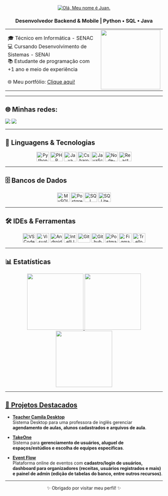 <div align="center">
<a href="https://git.io/typing-svg">
    <img src="https://readme-typing-svg.herokuapp.com?font=Comic&size=25&color=ffffff&center=true&vCenter=true&width=700&lines=Olá!+meu+nome+é+Juan+👋💻🚀;" alt="Olá, Meu nome é Juan.">
</a>

### Desenvolvedor Backend & Mobile | Python • SQL • Java
</div>

<table>
  <tr>
    <td>
      🎓 Técnico em Informática - SENAC <br>
      💻 Cursando Desenvolvimento de Sistemas - SENAI <br>
      📚 Estudante de programação com +1 ano e meio de experiência <br><br>
      🌐 Meu portfólio: <a href="https://juanpfr.github.io/portfolio">Clique aqui!</a>
    </td>
    <td>
      <img height="190" src="https://media0.giphy.com/media/v1.Y2lkPTc5MGI3NjExeHQxcnlkdTNkYnd2dWVhaXNsMnZoenZtd3F4NnFhMmlyYXh5d3JuYSZlcD12MV9pbnRlcm5hbF9naWZfYnlfaWQmY3Q9Zw/GghGKaZ8JeHJx0apQC/giphy.gif"/>
    </td>
  </tr>
</table>

---

## 🌐 Minhas redes:
<a href="https://juanpfr.github.io/portfolio" target="_blank"><img src="https://img.shields.io/badge/Portf%C3%B3lio-222222?style=for-the-badge&logo=githubpages&logoColor=white"></a>
<a href="https://www.linkedin.com/in/juanpedrof/" target="_blank"><img src="https://img.shields.io/badge/LinkedIn-0A66C2?style=for-the-badge&logo=linkedin&logoColor=white"></a>

---

## 🚀 Linguagens & Tecnologias

<div align="center">
<img alt="Python" height="30" width="40" src="https://cdn.jsdelivr.net/gh/devicons/devicon/icons/python/python-original.svg">
<img alt="PHP" height="30" width="40" src="https://cdn.jsdelivr.net/gh/devicons/devicon/icons/php/php-original.svg">
<img alt="Java" height="30" width="40" src="https://cdn.jsdelivr.net/gh/devicons/devicon/icons/java/java-original.svg">
<img alt="Csharp" height="30" width="40" src="https://cdn.jsdelivr.net/gh/devicons/devicon/icons/csharp/csharp-original.svg">
<img alt="JavaScript" height="30" width="40" src="https://cdn.jsdelivr.net/gh/devicons/devicon/icons/javascript/javascript-plain.svg"/> 
<img alt="Node-Js" height="30" width="40" src="https://cdn.jsdelivr.net/gh/devicons/devicon/icons/nodejs/nodejs-original.svg">
<img alt="React" height="30" width="40" src="https://cdn.jsdelivr.net/gh/devicons/devicon/icons/react/react-original.svg" />
</div>

---

## 🗄️ Bancos de Dados

<div align="center">
<img alt="MySQL" height="30" width="40" src="https://www.vectorlogo.zone/logos/mysql/mysql-icon.svg">
<img alt="PostgreSQL" height="30" width="40" src="https://cdn.jsdelivr.net/gh/devicons/devicon/icons/postgresql/postgresql-original.svg">
<img alt="SQL Server" height="30" width="40" src="https://www.svgrepo.com/show/303229/microsoft-sql-server-logo.svg">
<img alt="SQLite" height="30" width="40" src="https://www.vectorlogo.zone/logos/sqlite/sqlite-icon.svg">
</div>

---

## 🛠️ IDEs & Ferramentas

<div align="center">
<img alt="VSCode" height="30" width="40" src="https://cdn.jsdelivr.net/gh/devicons/devicon/icons/vscode/vscode-original.svg">
<img alt="Visual Studio" height="30" width="40" src="https://cdn.jsdelivr.net/gh/devicons/devicon/icons/visualstudio/visualstudio-plain.svg">
<img alt="Android Studio" height="30" width="40" src="https://developer.android.com/static/images/logos/android.svg">
<img alt="IntelliJ" height="30" width="40" src="https://cdn.jsdelivr.net/gh/devicons/devicon/icons/intellij/intellij-original.svg">
<img alt="Git" height="30" width="40" src="https://cdn.jsdelivr.net/gh/devicons/devicon/icons/git/git-original.svg" />
<img alt="Github" height="30" width="40" src="https://cdn.jsdelivr.net/gh/devicons/devicon/icons/github/github-original.svg" />
<img alt="Postman" height="30" width="40" src="https://www.vectorlogo.zone/logos/getpostman/getpostman-icon.svg">
<img alt="Figma" height="30" width="40" src="https://www.vectorlogo.zone/logos/figma/figma-icon.svg">
<img alt="Trello" height="30" width="40" src="https://www.vectorlogo.zone/logos/trello/trello-icon.svg">
</div>

---

## 📊 Estatísticas

<div align="center">

  <a href="https://github.com/juanpfr">
  <img height="180em" src="https://github-readme-stats.vercel.app/api?username=juanpfr&theme=radical&hide_border=false&include_all_commits=true&count_private=true"/>
  <img height="180em" src="https://github-readme-streak-stats.herokuapp.com/?user=juanpfr&theme=radical&hide_border=false"/> 
  <img height="180em" src="https://github-readme-stats.vercel.app/api/top-langs/?username=juanpfr&theme=radical&hide_border=false&include_all_commits=true&count_private=true&layout=compact" />
</div>
   
---

## 🌟 Projetos Destacados

- [**Teacher Camila Desktop**](https://github.com/juanpfr/teacherCamilaDesktop)  
  Sistema Desktop para uma professora de inglês gerenciar **agendamento de aulas, alunos cadastrados e arquivos de aula**.

- [**TakeOne**](https://github.com/juanpfr/takeone)  
  Sistema para **gerenciamento de usuários, aluguel de espaços/estúdios e escolha de equipes específicas**.

- [**Event Flow**](https://github.com/juanpfr/event-flow)  
  Plataforma online de eventos com **cadastro/login de usuários, dashboard para organizadores (receitas, usuários registrados e mais) e painel de admin (edição de tabelas do banco, entre outros recursos)**.

---

<div align="center">
✨ Obrigado por visitar meu perfil! ✨
</div>
